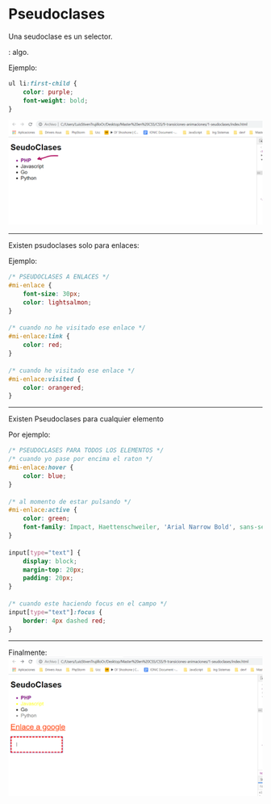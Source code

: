 # Pseudoclases

Una seudoclase es un selector.

: algo.

Ejemplo:
```CSS
ul li:first-child {
    color: purple;
    font-weight: bold;
}
```
<img src="./screenshots/pseudoclases-1.png" width="600px">

___
Existen psudoclases solo para enlaces:

Ejemplo:
```CSS
/* PSEUDOCLASES A ENLACES */
#mi-enlace {
    font-size: 30px;
    color: lightsalmon; 
}

/* cuando no he visitado ese enlace */
#mi-enlace:link {
    color: red;
}

/* cuando he visitado ese enlace */
#mi-enlace:visited {
    color: orangered;
}
```
___
Existen Pseudoclases para cualquier elemento

Por ejemplo:

```CSS
/* PSEUDOCLASES PARA TODOS LOS ELEMENTOS */
/* cuando yo pase por encima el raton */
#mi-enlace:hover {
    color: blue;
}

/* al momento de estar pulsando */
#mi-enlace:active {
    color: green;
    font-family: Impact, Haettenschweiler, 'Arial Narrow Bold', sans-serif;
}

input[type="text"] {
    display: block;
    margin-top: 20px;
    padding: 20px;
}

/* cuando este haciendo focus en el campo */
input[type="text"]:focus {
    border: 4px dashed red;
}
```
___
Finalmente:
<img src="./screenshots/pseudoclases-2.png" width="600px">